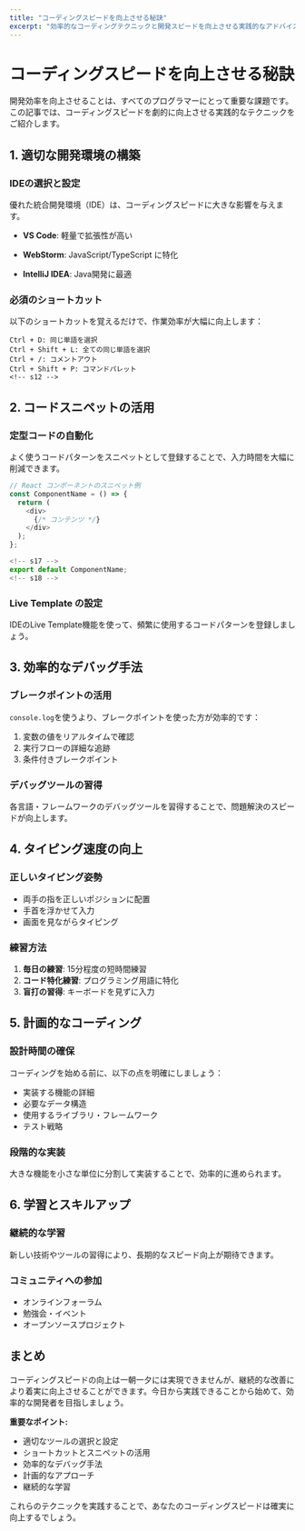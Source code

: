 ```yaml
---
title: "コーディングスピードを向上させる秘訣"
excerpt: "効率的なコーディングテクニックと開発スピードを向上させる実践的なアドバイスをご紹介します。"
---
```


<!-- s1 -->
# コーディングスピードを向上させる秘訣

<!-- s2 -->
開発効率を向上させることは、すべてのプログラマーにとって重要な課題です。この記事では、コーディングスピードを劇的に向上させる実践的なテクニックをご紹介します。

<!-- s3 -->
## 1. 適切な開発環境の構築

<!-- s4 -->
### IDEの選択と設定
<!-- s5 -->
優れた統合開発環境（IDE）は、コーディングスピードに大きな影響を与えます。

<!-- s6 -->
- **VS Code**: 軽量で拡張性が高い
<!-- s7 -->
- **WebStorm**: JavaScript/TypeScript に特化
<!-- s8 -->
- **IntelliJ IDEA**: Java開発に最適

<!-- s9 -->
### 必須のショートカット
<!-- s10 -->
以下のショートカットを覚えるだけで、作業効率が大幅に向上します：

<!-- s11 -->
```
Ctrl + D: 同じ単語を選択
Ctrl + Shift + L: 全ての同じ単語を選択
Ctrl + /: コメントアウト
Ctrl + Shift + P: コマンドパレット
<!-- s12 -->
```

<!-- s13 -->
## 2. コードスニペットの活用

<!-- s14 -->
### 定型コードの自動化
<!-- s15 -->
よく使うコードパターンをスニペットとして登録することで、入力時間を大幅に削減できます。

<!-- s16 -->
```javascript
// React コンポーネントのスニペット例
const ComponentName = () => {
  return (
    <div>
      {/* コンテンツ */}
    </div>
  );
};

<!-- s17 -->
export default ComponentName;
<!-- s18 -->
```

<!-- s19 -->
### Live Template の設定
<!-- s20 -->
IDEのLive Template機能を使って、頻繁に使用するコードパターンを登録しましょう。

<!-- s21 -->
## 3. 効率的なデバッグ手法

<!-- s22 -->
### ブレークポイントの活用
`console.log`を使うより、ブレークポイントを使った方が効率的です：

<!-- s23 -->
1. 変数の値をリアルタイムで確認
2. 実行フローの詳細な追跡
3. 条件付きブレークポイント

<!-- s24 -->
### デバッグツールの習得
<!-- s25 -->
各言語・フレームワークのデバッグツールを習得することで、問題解決のスピードが向上します。

<!-- s26 -->
## 4. タイピング速度の向上

<!-- s27 -->
### 正しいタイピング姿勢
- 両手の指を正しいポジションに配置
- 手首を浮かせて入力
- 画面を見ながらタイピング

<!-- s28 -->
### 練習方法
<!-- s29 -->
1. **毎日の練習**: 15分程度の短時間練習
2. **コード特化練習**: プログラミング用語に特化
3. **盲打の習得**: キーボードを見ずに入力

<!-- s30 -->
## 5. 計画的なコーディング

<!-- s31 -->
### 設計時間の確保
<!-- s32 -->
コーディングを始める前に、以下の点を明確にしましょう：

- 実装する機能の詳細
- 必要なデータ構造
- 使用するライブラリ・フレームワーク
- テスト戦略

<!-- s33 -->
### 段階的な実装
<!-- s34 -->
大きな機能を小さな単位に分割して実装することで、効率的に進められます。

<!-- s35 -->
## 6. 学習とスキルアップ

<!-- s36 -->
### 継続的な学習
<!-- s37 -->
新しい技術やツールの習得により、長期的なスピード向上が期待できます。

<!-- s38 -->
### コミュニティへの参加
- オンラインフォーラム
- 勉強会・イベント
- オープンソースプロジェクト

<!-- s39 -->
## まとめ

<!-- s40 -->
コーディングスピードの向上は一朝一夕には実現できませんが、継続的な改善により着実に向上させることができます。今日から実践できることから始めて、効率的な開発者を目指しましょう。

**重要なポイント:**
- 適切なツールの選択と設定
- ショートカットとスニペットの活用
- 効率的なデバッグ手法
- 計画的なアプローチ
- 継続的な学習

<!-- s41 -->
これらのテクニックを実践することで、あなたのコーディングスピードは確実に向上するでしょう。
